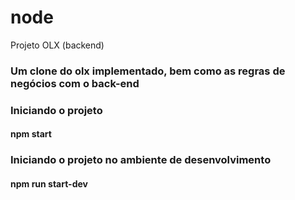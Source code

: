 # node
Projeto OLX (backend)

### Um clone do olx implementado, bem como as regras de negócios com o back-end
### Iniciando o projeto
#### npm start
### Iniciando o projeto no ambiente de desenvolvimento
#### npm run start-dev
